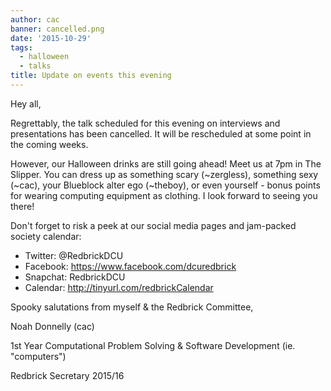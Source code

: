 ```yaml
---
author: cac
banner: cancelled.png
date: '2015-10-29'
tags:
  - halloween
  - talks
title: Update on events this evening
---
```


Hey all,

Regrettably, the talk scheduled for this evening on interviews and presentations
has been cancelled. It will be rescheduled at some point in the coming weeks.

However, our Halloween drinks are still going ahead! Meet us at 7pm in The
Slipper. You can dress up as something scary (~zergless), something sexy (~cac),
your Blueblock alter ego (~theboy), or even yourself - bonus points for wearing
computing equipment as clothing. I look forward to seeing you there!

Don't forget to risk a peek at our social media pages and jam-packed society
calendar:

- Twitter: @RedbrickDCU
- Facebook: https://www.facebook.com/dcuredbrick
- Snapchat: RedbrickDCU
- Calendar: http://tinyurl.com/redbrickCalendar

Spooky salutations from myself & the Redbrick Committee,

Noah Donnelly (cac)

1st Year Computational Problem Solving & Software Development (ie. "computers")

Redbrick Secretary 2015/16
